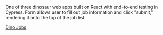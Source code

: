 One of three dinosaur web apps built on React with end-to-end testing in Cypress. Form allows user to fill out job information and click "submit," rendering it onto the top of the job list. 

[Dino Jobs](https://dinos-1.firebaseapp.com/)